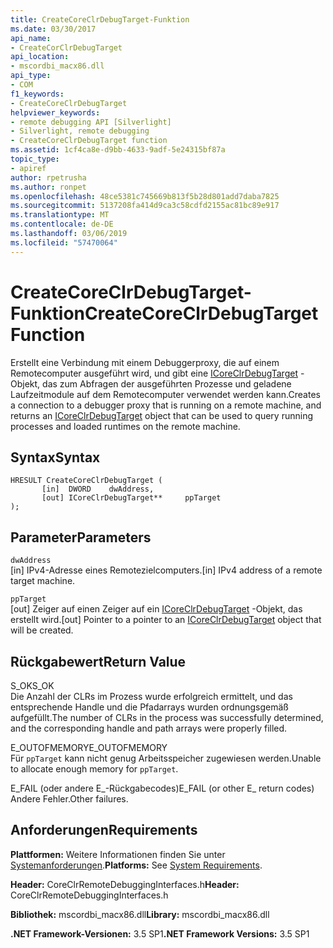 ```yaml
---
title: CreateCoreClrDebugTarget-Funktion
ms.date: 03/30/2017
api_name:
- CreateCorClrDebugTarget
api_location:
- mscordbi_macx86.dll
api_type:
- COM
f1_keywords:
- CreateCoreClrDebugTarget
helpviewer_keywords:
- remote debugging API [Silverlight]
- Silverlight, remote debugging
- CreateCoreClrDebugTarget function
ms.assetid: 1cf4ca8e-d9bb-4633-9adf-5e24315bf87a
topic_type:
- apiref
author: rpetrusha
ms.author: ronpet
ms.openlocfilehash: 48ce5381c745669b813f5b28d801add7daba7825
ms.sourcegitcommit: 5137208fa414d9ca3c58cdfd2155ac81bc89e917
ms.translationtype: MT
ms.contentlocale: de-DE
ms.lasthandoff: 03/06/2019
ms.locfileid: "57470064"
---
```

# <a name="createcoreclrdebugtarget-function"></a><span data-ttu-id="7b480-102">CreateCoreClrDebugTarget-Funktion</span><span class="sxs-lookup"><span data-stu-id="7b480-102">CreateCoreClrDebugTarget Function</span></span>
<span data-ttu-id="7b480-103">Erstellt eine Verbindung mit einem Debuggerproxy, die auf einem Remotecomputer ausgeführt wird, und gibt eine [ICoreClrDebugTarget](../../../../docs/framework/unmanaged-api/debugging/icoreclrdebugtarget-interface.md) -Objekt, das zum Abfragen der ausgeführten Prozesse und geladene Laufzeitmodule auf dem Remotecomputer verwendet werden kann.</span><span class="sxs-lookup"><span data-stu-id="7b480-103">Creates a connection to a debugger proxy that is running on a remote machine, and returns an [ICoreClrDebugTarget](../../../../docs/framework/unmanaged-api/debugging/icoreclrdebugtarget-interface.md) object that can be used to query running processes and loaded runtimes on the remote machine.</span></span>  
  
## <a name="syntax"></a><span data-ttu-id="7b480-104">Syntax</span><span class="sxs-lookup"><span data-stu-id="7b480-104">Syntax</span></span>  
  
```  
HRESULT CreateCoreClrDebugTarget (  
       [in]  DWORD    dwAddress,   
       [out] ICoreClrDebugTarget**     ppTarget  
);  
```  
  
## <a name="parameters"></a><span data-ttu-id="7b480-105">Parameter</span><span class="sxs-lookup"><span data-stu-id="7b480-105">Parameters</span></span>  
 `dwAddress`  
 <span data-ttu-id="7b480-106">[in] IPv4-Adresse eines Remotezielcomputers.</span><span class="sxs-lookup"><span data-stu-id="7b480-106">[in] IPv4 address of a remote target machine.</span></span>  
  
 `ppTarget`  
 <span data-ttu-id="7b480-107">[out] Zeiger auf einen Zeiger auf ein [ICoreClrDebugTarget](../../../../docs/framework/unmanaged-api/debugging/icoreclrdebugtarget-interface.md) -Objekt, das erstellt wird.</span><span class="sxs-lookup"><span data-stu-id="7b480-107">[out] Pointer to a pointer to an [ICoreClrDebugTarget](../../../../docs/framework/unmanaged-api/debugging/icoreclrdebugtarget-interface.md) object that will be created.</span></span>  
  
## <a name="return-value"></a><span data-ttu-id="7b480-108">Rückgabewert</span><span class="sxs-lookup"><span data-stu-id="7b480-108">Return Value</span></span>  
 <span data-ttu-id="7b480-109">S_OK</span><span class="sxs-lookup"><span data-stu-id="7b480-109">S_OK</span></span>  
 <span data-ttu-id="7b480-110">Die Anzahl der CLRs im Prozess wurde erfolgreich ermittelt, und das entsprechende Handle und die Pfadarrays wurden ordnungsgemäß aufgefüllt.</span><span class="sxs-lookup"><span data-stu-id="7b480-110">The number of CLRs in the process was successfully determined, and the corresponding handle and path arrays were properly filled.</span></span>  
  
 <span data-ttu-id="7b480-111">E_OUTOFMEMORY</span><span class="sxs-lookup"><span data-stu-id="7b480-111">E_OUTOFMEMORY</span></span>  
 <span data-ttu-id="7b480-112">Für `ppTarget` kann nicht genug Arbeitsspeicher zugewiesen werden.</span><span class="sxs-lookup"><span data-stu-id="7b480-112">Unable to allocate enough memory for `ppTarget`.</span></span>  
  
 <span data-ttu-id="7b480-113">E_FAIL (oder andere E_-Rückgabecodes)</span><span class="sxs-lookup"><span data-stu-id="7b480-113">E_FAIL (or other E_ return codes)</span></span>  
 <span data-ttu-id="7b480-114">Andere Fehler.</span><span class="sxs-lookup"><span data-stu-id="7b480-114">Other failures.</span></span>  
  
## <a name="requirements"></a><span data-ttu-id="7b480-115">Anforderungen</span><span class="sxs-lookup"><span data-stu-id="7b480-115">Requirements</span></span>  
 <span data-ttu-id="7b480-116">**Plattformen:** Weitere Informationen finden Sie unter [Systemanforderungen](../../../../docs/framework/get-started/system-requirements.md).</span><span class="sxs-lookup"><span data-stu-id="7b480-116">**Platforms:** See [System Requirements](../../../../docs/framework/get-started/system-requirements.md).</span></span>  
  
 <span data-ttu-id="7b480-117">**Header:** CoreClrRemoteDebuggingInterfaces.h</span><span class="sxs-lookup"><span data-stu-id="7b480-117">**Header:** CoreClrRemoteDebuggingInterfaces.h</span></span>  
  
 <span data-ttu-id="7b480-118">**Bibliothek:** mscordbi_macx86.dll</span><span class="sxs-lookup"><span data-stu-id="7b480-118">**Library:** mscordbi_macx86.dll</span></span>  
  
 <span data-ttu-id="7b480-119">**.NET Framework-Versionen:** 3.5 SP1</span><span class="sxs-lookup"><span data-stu-id="7b480-119">**.NET Framework Versions:** 3.5 SP1</span></span>
